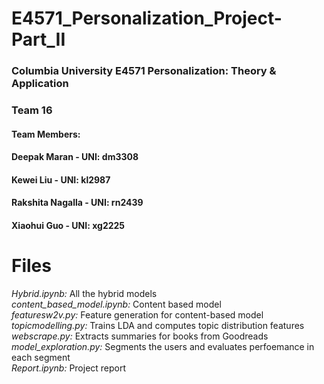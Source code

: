 # E4571_Personalization_Project-Part_II

### Columbia University E4571 Personalization: Theory & Application

### Team 16 

#### Team Members:

#### Deepak Maran - UNI: dm3308

#### Kewei Liu - UNI: kl2987

#### Rakshita Nagalla - UNI: rn2439

#### Xiaohui Guo - UNI: xg2225

# Files  

*Hybrid.ipynb:* All the hybrid models  
*content_based_model.ipynb:* Content based model  
*featuresw2v.py:* Feature generation for content-based model   
*topicmodelling.py:* Trains LDA and computes topic distribution features  
*webscrape.py:* Extracts summaries for books from Goodreads  
*model_exploration.py:* Segments the users and evaluates perfoemance in each segment   
*Report.ipynb:* Project report   
